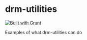 drm-utilities
=============
[![Built with Grunt](https://cdn.gruntjs.com/builtwith.png)](http://gruntjs.com/)

Examples of what drm-utilities can do

